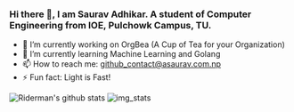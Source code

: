 ### Hi there 👋, I am Saurav Adhikar. A student of Computer Engineering from IOE, Pulchowk Campus, TU.

- 🔭 I’m currently working on OrgBea (A Cup of Tea for your Organization)
- 🌱 I’m currently learning Machine Learning and Golang
- 📫 How to reach me: github_contact@asaurav.com.np
- ⚡ Fun fact: Light is Fast!

![Riderman's github stats](https://github-readme-stats.vercel.app/api?username=ersauravadhikari&show_icons=true&hide_border=true)
![img_stats](https://github-readme-stats.vercel.app/api/top-langs/?username=ersauravadhikari&langs_count=8)
